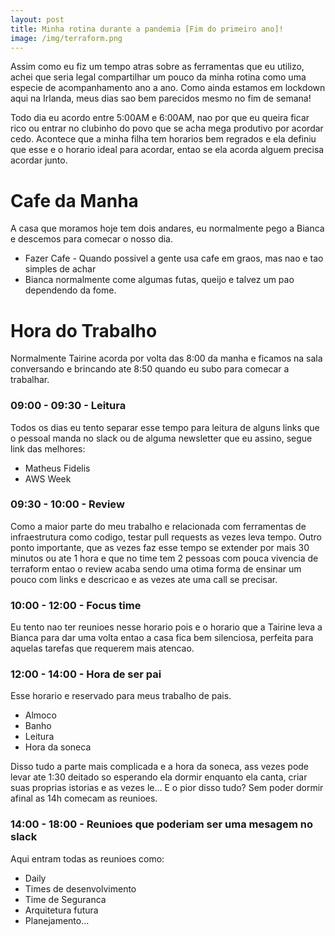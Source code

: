 ```yaml
---
layout: post
title: Minha rotina durante a pandemia [Fim do primeiro ano]!
image: /img/terraform.png
---
```



Assim como eu fiz um tempo atras sobre as ferramentas que eu utilizo, achei que seria legal compartilhar um pouco da minha rotina como uma especie de acompanhamento ano a ano.
Como ainda estamos em lockdown aqui na Irlanda, meus dias sao bem parecidos mesmo no fim de semana!

Todo dia eu acordo entre 5:00AM e 6:00AM, nao por que eu queira ficar rico ou entrar no clubinho do povo que se acha mega produtivo por acordar cedo.
Acontece que a minha filha tem horarios bem regrados e ela definiu que esse e o horario ideal para acordar, entao se ela acorda alguem precisa acordar junto.

# Cafe da Manha
A casa que moramos hoje tem dois andares, eu normalmente pego a Bianca e descemos para comecar o nosso dia.
* Fazer Cafe - Quando possivel a gente usa cafe em graos, mas nao e tao simples de achar
* Bianca normalmente come algumas futas, queijo e talvez um pao dependendo da fome.

# Hora do Trabalho
Normalmente Tairine acorda por volta das 8:00 da manha e ficamos na sala conversando e brincando ate 8:50 quando eu subo para comecar a trabalhar.

### 09:00 - 09:30 - Leitura
Todos os dias eu tento separar esse tempo para leitura de alguns links que o pessoal manda no slack ou de alguma newsletter que eu assino, segue link das melhores:
* Matheus Fidelis
* AWS Week

### 09:30 - 10:00 - Review
Como a maior parte do meu trabalho e relacionada com ferramentas de infraestrutura como codigo, testar pull requests as vezes leva tempo.
Outro ponto importante, que as vezes faz esse tempo se extender por mais 30 minutos ou ate 1 hora e que no time tem 2 pessoas com pouca vivencia de terraform
entao o review acaba sendo uma otima forma de ensinar um pouco com links e descricao e as vezes ate uma call se precisar.

### 10:00 - 12:00 - Focus time
Eu tento nao ter reunioes nesse horario pois e o horario que a Tairine leva a Bianca para dar uma volta entao a casa fica bem silenciosa, perfeita para aquelas tarefas que requerem mais atencao.

### 12:00 - 14:00 - Hora de ser pai
Esse horario e reservado para meus trabalho de pais.
* Almoco
* Banho
* Leitura
* Hora da soneca

Disso tudo a parte mais complicada e a hora da soneca, ass vezes pode levar ate 1:30 deitado so esperando ela dormir enquanto ela canta, criar suas proprias istorias e as vezes le... E o pior disso tudo? Sem poder dormir afinal as 14h comecam as reunioes.

### 14:00 - 18:00 - Reunioes que poderiam ser uma mesagem no slack
Aqui entram todas as reunioes como:
* Daily
* Times de desenvolvimento
* Time de Seguranca
* Arquitetura futura
* Planejamento...
